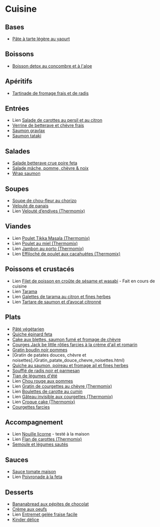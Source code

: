 # Cuisine

## Bases

* [Pâte à tarte légère au yaourt](./Pate_a_tarte_legere.html)

## Boissons

* [Boisson detox au concombre et à l'aloe](./Boisson_detox_concombre_aloe.html)

## Apéritifs

* [Tartinade de fromage frais et de radis](./Tartinade_fromage_frais_radis.html)

## Entrées

* Lien [Salade de carottes au persil et au citron](https://www.fourchette-et-bikini.fr/recettes/recettes-minceur/salade-de-carottes-legere-au-persil-et-au-citron.html)
* [Verrine de betterave et chèvre frais](./Verrine_betterave_chevre.html)
* [Saumon gravlax](./Saumon_gravlax.html)
* [Saumon tataki](./Saumon_tataki.html)

## Salades

* [Salade betterave crue poire feta](./Salade_betterave_crue_poire.html)
* [Salade mâche, pomme, chèvre & noix](./Salade_mache_pomme_chevre_noix.html)
* [Wrap saumon](./Wrap_saumon.html)

## Soupes

* [Soupe de chou-fleur au chorizo](./Soupe_chou_fleur_chorizo.html)
* [Velouté de panais](./Veloute_panais.html)
* Lien [Velouté d’endives (Thermomix)](https://www.cookomix.com/recettes/veloute-endives-thermomix/)

## Viandes

* Lien [Poulet Tikka Masala (Thermomix)](https://www.cookomix.com/recettes/poulet-tikka-masala-thermomix/)
* Lien [Poulet au miel (Thermomix)](https://www.cookomix.com/recettes/poulet-au-miel-thermomix/)
* Lien [Jambon au porto (Thermomix)](https://www.cookomix.com/recettes/jambon-au-porto-thermomix/)
* Lien [Effiloché de poulet aux cacahuètes (Thermomix)](https://www.cookomix.com/recettes/effiloche-de-poulet-aux-cacahuetes-thermomix/)

## Poissons et crustacés

* Lien [Filet de poisson en croûte de sésame et wasabi](https://www.cook-and-go.com/fr_FR/user/recipe-print?recipe_id=1360) - Fait en cours de cuisine
* Lien [Tarama](https://www.196flavors.com/fr/grece-tarama-taramosalata/)
* Lien [Galettes de tarama au citron et fines herbes](https://www.fourchette-et-bikini.fr/recettes/recettes-minceur/galettes-de-tarama-au-citron-et-fines-herbes.html)
* Lien [Tartare de saumon et d’avocat citronné](https://www.fourchette-et-bikini.fr/recettes/recettes-minceur/tartare-minceur-de-saumon-et-davocat-citronne.html)

## Plats

* [Pâté végétarien](./Pate_vegetarien.html)
* [Quiche épinard feta](./Quiche_epinard_feta.html)
* [Cake aux blettes, saumon fumé et fromage de chèvre](./Cake_blettes_saumon_fumé_chèvre.html)
* [Courges Jack be little rôties farcies à la crème d'ail et romarin](./Courge_jack_be_little_roties_creme_ail_romarin.html)
* [Gratin boudin noir pommes](./Gratin_boudin_pommes.html)
* [Gratin de patates douces, chèvre et noisettes]./Gratin_patate_douce_chevre_noisettes.html)
* [Quiche au saumon, poireau et fromage ail et fines herbes](./Quiche_saumon_poireau_fromage_ail_fines_herbes.html)
* [Soufflé de radis noir et parmesan](./Souffle_radis_noir_parmesan.html)
* [Tian de légumes d'été](./Tian_legumes_ete.html)
* Lien [Chou rouge aux pommes](https://www.marmiton.org/recettes/recette_chou-rouge-aux-pommes-de-ma-grand-mere_44248.aspx)
* Lien [Gratin de courgettes au chèvre (Thermomix)](https://www.cookomix.com/recettes/gratin-de-courgettes-chevre-thermomix/)
* Lien [Boulettes de carotte au cumin](https://dubiodansmonbento.com/boulettes-de-carotte-au-cumin/)
* Lien [Gâteau invisible aux courgettes (Thermomix)](https://www.cookomix.com/recettes/gateau-invisible-aux-courgettes-thermomix/)
* Lien [Croque cake (Thermomix)](https://www.cookomix.com/recettes/croque-cake-thermomix/)
* [Courgettes farcies](./Courgettes_farcies.html)

## Accompagnement

* Lien [Nouille licorne](http://theindigokitchen.com/quick-and-simple-unicorn-noodles/) - testé à la maison
* Lien [Flan de carottes (Thermomix)](https://www.cookomix.com/recettes/flan-de-carottes-thermomix/)
* [Semoule et légumes sautés](./Semoule_legumes_sautes.html)

## Sauces

* [Sauce tomate maison](./Sauce_tomate_maison.html)
* Lien [Poivronade à la feta](https://www.cookomix.com/recettes/poivronade-feta-thermomix/)

## Desserts

* [Bananabread aux pépites de chocolat](./Bananabread_pepites_chocolat.html)
* [Crème aux oeufs](./Creme_aux_oeufs.html)
* Lien [Entremet gelée fraise facile](https://www.instagram.com/p/Bq8IUk9DIIl/?utm_source=ig_web_button_share_sheet)
* [Kinder délice](./Kinder_delice.html)
